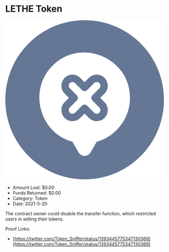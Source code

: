 # LETHE Token
![LETHE Token](/rektimages/LETHE-Token.png)
- Amount Lost: $0.00
- Funds Returned: $0.00
- Category: Token
- Date: 2021-5-20

The contract owner could disable the transfer function, which restricted users in selling their tokens.


Proof Links:
- [https://twitter.com/Token_Sniffer/status/1393445775347130369](https://twitter.com/Token_Sniffer/status/1393445775347130369)


